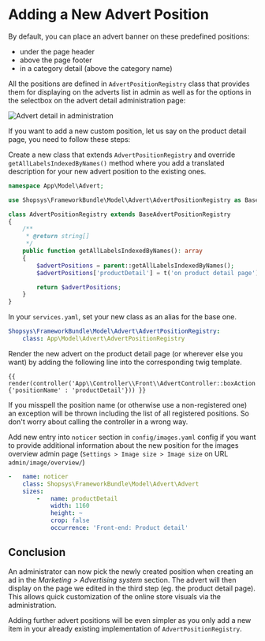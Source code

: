 # Adding a New Advert Position

By default, you can place an advert banner on these predefined positions:

- under the page header
- above the page footer
- in a category detail (above the category name)

All the positions are defined in `AdvertPositionRegistry` class that provides them for displaying on the adverts list in admin as well as for the options in the selectbox on the advert detail administration page:

![Advert detail in administration](img/new-advert-screen.png)

If you want to add a new custom position, let us say on the product detail page, you need to follow these steps:

Create a new class that extends `AdvertPositionRegistry` and override `getAllLabelsIndexedByNames()` method where you add a translated description for your new advert position to the existing ones.

```php
namespace App\Model\Advert;

use Shopsys\FrameworkBundle\Model\Advert\AdvertPositionRegistry as BaseAdvertPositionRegistry;

class AdvertPositionRegistry extends BaseAdvertPositionRegistry
{
    /**
     * @return string[]
     */
    public function getAllLabelsIndexedByNames(): array
    {
        $advertPositions = parent::getAllLabelsIndexedByNames();
        $advertPositions['productDetail'] = t('on product detail page');

        return $advertPositions;
    }
}
```

In your `services.yaml`, set your new class as an alias for the base one.

```yaml
Shopsys\FrameworkBundle\Model\Advert\AdvertPositionRegistry:
    class: App\Model\Advert\AdvertPositionRegistry
```

Render the new advert on the product detail page (or wherever else you want) by adding the following line into the corresponding twig template.

```twig
{{ render(controller('App\\Controller\\Front\\AdvertController::boxAction',{'positionName' : 'productDetail'})) }}
```

If you misspell the position name (or otherwise use a non-registered one) an exception will be thrown including the list of all registered positions.
So don't worry about calling the controller in a wrong way.

Add new entry into `noticer` section in `config/images.yaml` config if you want to provide additional information about the new position for the images overview admin page (`Settings > Image size > Image size` on URL `admin/image/overview/`)

```yaml
-   name: noticer
    class: Shopsys\FrameworkBundle\Model\Advert\Advert
    sizes:
        -   name: productDetail
            width: 1160
            height: ~
            crop: false
            occurrence: 'Front-end: Product detail'
```

## Conclusion

An administrator can now pick the newly created position when creating an ad in the *Marketing > Advertising system* section.
The advert will then display on the page we edited in the third step (eg. the product detail page).
This allows quick customization of the online store visuals via the administration.

Adding further advert positions will be even simpler as you only add a new item in your already existing implementation of `AdvertPositionRegistry`.
